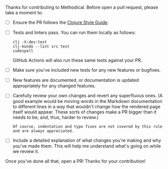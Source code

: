 Thanks for contributing to Methodical. Before open a pull request, please take a moment to:

- [ ] Ensure the PR follows the [Clojure Style Guide](https://github.com/bbatsov/clojure-style-guide).
- [ ] Tests and linters pass. You can run them locally as follows:

      clj -X:dev:test
      clj-kondo --lint src test
      codespell

    GitHub Actions will also run these same tests against your PR.
- [ ] Make sure you've included new tests for any new features or bugfixes.
- [ ] New features are documented, or documentation is updated appropriately for any changed features.
- [ ] Carefully review your own changes and revert any superfluous ones. (A good example would be moving words in the
      Markdown documentation to different lines in a way that wouldn't change how the rendered page itself would
      appear. These sorts of changes make a PR bigger than it needs to be, and, thus, harder to review.)

      Of course, indentation and typo fixes are not covered by this rule and are always appreciated.
- [ ] Include a detailed explanation of what changes you're making and why you've made them. This will help me
      understand what's going on while we review it.

Once you've done all that, open a PR! Thanks for your contribution!
